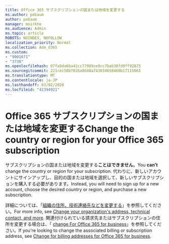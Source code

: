 ```yaml
---
title: Office 365 サブスクリプションの国または地域を変更する
ms.author: pebaum
author: pebaum
manager: mnirkhe
ms.audience: Admin
ms.topic: article
ROBOTS: NOINDEX, NOFOLLOW
localization_priority: Normal
ms.collection: Adm_O365
ms.custom:
- "9001671"
- "3738"
ms.openlocfilehash: 07fa9da6ba42cc77989ce9cc7bab30fd9ff92875
ms.sourcegitcommit: 221cec50b7026a8d48a743034658460b17115061
ms.translationtype: MT
ms.contentlocale: ja-JP
ms.lasthandoff: 03/02/2020
ms.locfileid: "42394921"
---
```

# <a name="change-the-country-or-region-for-your-office-365-subscription"></a><span data-ttu-id="212eb-102">Office 365 サブスクリプションの国または地域を変更する</span><span class="sxs-lookup"><span data-stu-id="212eb-102">Change the country or region for your Office 365 subscription</span></span>

<span data-ttu-id="212eb-103">サブスクリプションの国または地域を変更する**ことはできません**。</span><span class="sxs-lookup"><span data-stu-id="212eb-103">You **can't** change the country or region for your subscription.</span></span> <span data-ttu-id="212eb-104">代わりに、新しいアカウントにサインアップし、目的の国または地域を選択して、新しいサブスクリプションを購入する必要があります。</span><span class="sxs-lookup"><span data-stu-id="212eb-104">Instead, you will need to sign up for a new account, choose the desired country or region, and purchase a new subscription.</span></span> 

<span data-ttu-id="212eb-105">詳細については、「[組織の住所、技術連絡先などを変更する](https://docs.microsoft.com/en-us/microsoft-365/admin/manage/change-address-contact-and-more?view=o365-worldwide)」を参照してください。</span><span class="sxs-lookup"><span data-stu-id="212eb-105">For more info, see [Change your organization's address, technical contact, and more](https://docs.microsoft.com/en-us/microsoft-365/admin/manage/change-address-contact-and-more?view=o365-worldwide).</span></span> <span data-ttu-id="212eb-106">関連付けられている請求先またはサブスクリプションの住所を変更する場合は、「 [change For Office 365 for business](https://docs.microsoft.com/en-us/microsoft-365/commerce/billing-and-payments/change-your-billing-addresses?view=o365-worldwide)」を参照してください。</span><span class="sxs-lookup"><span data-stu-id="212eb-106">If you're looking to change the associated billing or subscription address, see [Change for billing addresses for Office 365 for business](https://docs.microsoft.com/en-us/microsoft-365/commerce/billing-and-payments/change-your-billing-addresses?view=o365-worldwide).</span></span> 

